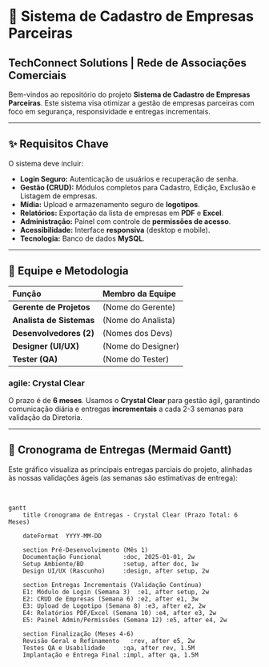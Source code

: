 # 🚀 Sistema de Cadastro de Empresas Parceiras

## TechConnect Solutions | Rede de Associações Comerciais

Bem-vindos ao repositório do projeto **Sistema de Cadastro de Empresas Parceiras**. Este sistema visa otimizar a gestão de empresas parceiras com foco em segurança, responsividade e entregas incrementais.

---

## ✨ Requisitos Chave

O sistema deve incluir:

* **Login Seguro:** Autenticação de usuários e recuperação de senha.
* **Gestão (CRUD):** Módulos completos para Cadastro, Edição, Exclusão e Listagem de empresas.
* **Mídia:** Upload e armazenamento seguro de **logotipos**.
* **Relatórios:** Exportação da lista de empresas em **PDF** e **Excel**.
* **Administração:** Painel com controle de **permissões de acesso**.
* **Acessibilidade:** Interface **responsiva** (desktop e mobile).
* **Tecnologia:** Banco de dados **MySQL**.

---

## 👥 Equipe e Metodologia

| Função | Membro da Equipe |
| :--- | :--- |
| **Gerente de Projetos** | (Nome do Gerente) |
| **Analista de Sistemas** | (Nome do Analista) |
| **Desenvolvedores (2)** | (Nomes dos Devs) |
| **Designer (UI/UX)** | (Nome do Designer) |
| **Tester (QA)** | (Nome do Tester) |

###  agile: Crystal Clear
O prazo é de **6 meses**. Usamos o **Crystal Clear** para gestão ágil, garantindo comunicação diária e entregas **incrementais** a cada 2-3 semanas para validação da Diretoria.

---

## 📅 Cronograma de Entregas (Mermaid Gantt)

Este gráfico visualiza as principais entregas parciais do projeto, alinhadas às nossas validações ágeis (as semanas são estimativas de entrega):

<br>

```mermaid
gantt
    title Cronograma de Entregas - Crystal Clear (Prazo Total: 6 Meses)

    dateFormat  YYYY-MM-DD

    section Pré-Desenvolvimento (Mês 1)
    Documentação Funcional      :doc, 2025-01-01, 2w
    Setup Ambiente/BD           :setup, after doc, 1w
    Design UI/UX (Rascunho)     :design, after setup, 2w

    section Entregas Incrementais (Validação Contínua)
    E1: Módulo de Login (Semana 3)  :e1, after setup, 2w
    E2: CRUD de Empresas (Semana 6) :e2, after e1, 3w
    E3: Upload de Logotipo (Semana 8) :e3, after e2, 2w
    E4: Relatórios PDF/Excel (Semana 10) :e4, after e3, 2w
    E5: Painel Admin/Permissões (Semana 12) :e5, after e4, 2w

    section Finalização (Meses 4-6)
    Revisão Geral e Refinamento   :rev, after e5, 2w
    Testes QA e Usabilidade     :qa, after rev, 1.5M  
    Implantação e Entrega Final :impl, after qa, 1.5M
